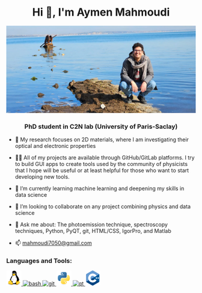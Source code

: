 <h1 align="center">Hi 👋, I'm Aymen Mahmoudi</h1>
<a href="https://aymen-mahmoudi.fr/" target="_blank" rel="noreferrer"> <img src="Celier_Ferryville.jpg" alt="Celier_Ferryville" /> </a>
<h3 align="center">PhD student in C2N lab (University of Paris-Saclay)</h3>

- 🔭 My research focuses on 2D materials, where I am investigating their optical and electronic properties
  
-  👨‍💻 All of my projects are available through GitHub/GitLab platforms. I try to build GUI apps to create tools used by the community of physicists that I hope will be useful or at least helpful for those who want to start developing new tools. 
  
- 🌱  I’m currently learning machine learning and deepening my skills in data science

- 🤝 I’m looking to collaborate on any project combining physics and data science

- 💬 Ask me about: The photoemission technique, spectroscopy techniques, Python, PyQT, git, HTML/CSS, IgorPro, and Matlab

- 📫 mahmoudi7050@gmail.com 

<h3 align="left">Languages and Tools:</h3>
<p align="left"><a href="https://www.linux.org/" target="_blank" rel="noreferrer"> <img src="https://raw.githubusercontent.com/devicons/devicon/master/icons/linux/linux-original.svg" alt="linux" width="40" height="40"/> </a><a href="https://www.gnu.org/software/bash/" target="_blank" rel="noreferrer"> <img src="https://www.vectorlogo.zone/logos/gnu_bash/gnu_bash-icon.svg" alt="bash" width="40" height="40"/> </a><a href="https://git-scm.com/" target="_blank" rel="noreferrer"> <img src="https://git-scm.com/images/logo@2x.png" alt="git" width="60" height="40"/> </a><a href="https://www.python.org" target="_blank" rel="noreferrer"> <img src="https://raw.githubusercontent.com/devicons/devicon/master/icons/python/python-original.svg" alt="python" width="40" height="40"/> </a> <a href="https://www.qt.io/" target="_blank" rel="noreferrer"> <img src="https://upload.wikimedia.org/wikipedia/commons/0/0b/Qt_logo_2016.svg" alt="qt" width="40" height="40"/> </a><a href="https://www.w3schools.com/cpp/" target="_blank" rel="noreferrer"> <img src="https://raw.githubusercontent.com/devicons/devicon/master/icons/cplusplus/cplusplus-original.svg" alt="cplusplus" width="40" height="40"/> </a>
